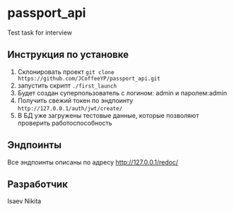 # passport_api
Test task for interview

## Инструкция по установке

1. Склонировать проект `git clone https://github.com/JCoffeeYP/passport_api.git`
2. запустить скрипт `./first_launch`
3. Будет создан суперпользователь с логином: admin и паролем:admin
4. Получить свежий токен по эндпоинту `http://127.0.0.1/auth/jwt/create/`
5. В БД уже загружены тестовые данные, которые позволяют проверить работоспособность

## Эндпоинты

Все эндпоинты описаны по адресу http://127.0.0.1/redoc/

## Разработчик

Isaev Nikita
